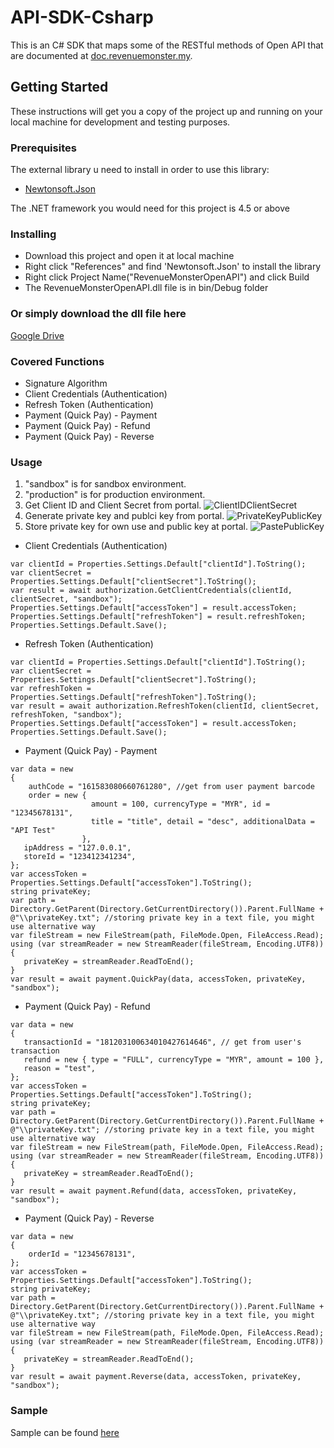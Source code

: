 # API-SDK-Csharp
This is an C# SDK that maps some of the RESTful methods of Open API that are documented at [doc.revenuemonster.my](https://doc.revenuemonster.my/).

## Getting Started

These instructions will get you a copy of the project up and running on your local machine for development and testing purposes. 

### Prerequisites

The external library u need to install in order to use this library:

* [Newtonsoft.Json](https://www.nuget.org/packages/Newtonsoft.Json/)

The .NET framework you would need for this project is 4.5 or above

### Installing

* Download this project and open it at local machine
* Right click "References" and find 'Newtonsoft.Json' to install the library
* Right click Project Name("RevenueMonsterOpenAPI") and click Build
* The RevenueMonsterOpenAPI.dll file is in bin/Debug folder

### Or simply download the dll file here
[Google Drive](https://drive.google.com/open?id=1-eDde0nrf2AJ6zZDifM_23_n1HxGJ8r2)

### Covered Functions
* Signature Algorithm
* Client Credentials (Authentication)
* Refresh Token (Authentication)
* Payment (Quick Pay) - Payment
* Payment (Quick Pay) - Refund
* Payment (Quick Pay) - Reverse

### Usage
1. "sandbox" is for sandbox environment.
2. "production" is for production environment.
3. Get Client ID and Client Secret from portal.
![ClientIDClientSecret](https://storage.googleapis.com/rm-portal-assets/img/rm-landing/clientIDclientSecret.png)
4. Generate private key and publci key from portal. 
![PrivateKeyPublicKey](https://storage.googleapis.com/rm-portal-assets/img/rm-landing/privateKeypublicKey.PNG)
5. Store private key for own use and public key at portal.
![PastePublicKey](https://storage.googleapis.com/rm-portal-assets/img/rm-landing/pastePublicKey.png)

* Client Credentials (Authentication)
```
var clientId = Properties.Settings.Default["clientId"].ToString();
var clientSecret = Properties.Settings.Default["clientSecret"].ToString();
var result = await authorization.GetClientCredentials(clientId, clientSecret, "sandbox");
Properties.Settings.Default["accessToken"] = result.accessToken;
Properties.Settings.Default["refreshToken"] = result.refreshToken;
Properties.Settings.Default.Save();
```

* Refresh Token (Authentication)
```
var clientId = Properties.Settings.Default["clientId"].ToString();
var clientSecret = Properties.Settings.Default["clientSecret"].ToString();
var refreshToken = Properties.Settings.Default["refreshToken"].ToString();
var result = await authorization.RefreshToken(clientId, clientSecret, refreshToken, "sandbox");
Properties.Settings.Default["accessToken"] = result.accessToken;
Properties.Settings.Default.Save();
```

* Payment (Quick Pay) - Payment
```
var data = new
{
    authCode = "161583080660761280", //get from user payment barcode
    order = new { 
                  amount = 100, currencyType = "MYR", id = "12345678131", 
                  title = "title", detail = "desc", additionalData = "API Test" 
                },
   ipAddress = "127.0.0.1",
   storeId = "123412341234", 
};
var accessToken = Properties.Settings.Default["accessToken"].ToString();
string privateKey;
var path = Directory.GetParent(Directory.GetCurrentDirectory()).Parent.FullName + @"\\privateKey.txt"; //storing private key in a text file, you might use alternative way
var fileStream = new FileStream(path, FileMode.Open, FileAccess.Read);
using (var streamReader = new StreamReader(fileStream, Encoding.UTF8))
{
   privateKey = streamReader.ReadToEnd();
}
var result = await payment.QuickPay(data, accessToken, privateKey, "sandbox");
```

* Payment (Quick Pay) - Refund
```
var data = new
{
   transactionId = "181203100634010427614646", // get from user's transaction 
   refund = new { type = "FULL", currencyType = "MYR", amount = 100 },
   reason = "test",
};
var accessToken = Properties.Settings.Default["accessToken"].ToString();
string privateKey;
var path = Directory.GetParent(Directory.GetCurrentDirectory()).Parent.FullName + @"\\privateKey.txt"; //storing private key in a text file, you might use alternative way
var fileStream = new FileStream(path, FileMode.Open, FileAccess.Read);
using (var streamReader = new StreamReader(fileStream, Encoding.UTF8))
{
   privateKey = streamReader.ReadToEnd();
}
var result = await payment.Refund(data, accessToken, privateKey, "sandbox");
```

* Payment (Quick Pay) - Reverse
```
var data = new
{
    orderId = "12345678131",
};
var accessToken = Properties.Settings.Default["accessToken"].ToString();
string privateKey;
var path = Directory.GetParent(Directory.GetCurrentDirectory()).Parent.FullName + @"\\privateKey.txt"; //storing private key in a text file, you might use alternative way
var fileStream = new FileStream(path, FileMode.Open, FileAccess.Read);
using (var streamReader = new StreamReader(fileStream, Encoding.UTF8))
{
   privateKey = streamReader.ReadToEnd();
}
var result = await payment.Reverse(data, accessToken, privateKey, "sandbox");
```

### Sample
Sample can be found [here](https://github.com/simonlim94/API-SDK-CsharpSample)
